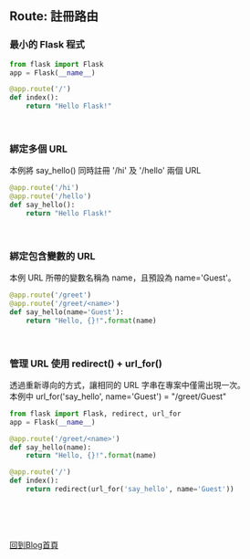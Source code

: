 ## Route: 註冊路由

### 最小的 Flask 程式
```python
from flask import Flask
app = Flask(__name__)

@app.route('/')
def index():
	return "Hello Flask!"
```

<br/>

### 綁定多個 URL
本例將 say_hello() 同時註冊 '/hi' 及 '/hello' 兩個 URL
```python
@app.route('/hi')
@app.route('/hello')
def say_hello():
	return "Hello Flask!"
```

<br/>

### 綁定包含變數的 URL
本例 URL 所帶的變數名稱為 name，且預設為 name='Guest'。
```python
@app.route('/greet')
@app.route('/greet/<name>')
def say_hello(name='Guest'):
	return "Hello, {}!".format(name)
```

<br/>

### 管理 URL 使用 redirect() + url_for() 
透過重新導向的方式，讓相同的 URL 字串在專案中僅需出現一次。  
本例中 url_for('say_hello', name='Guest') = "/greet/Guest"
```python
from flask import Flask, redirect, url_for
app = Flask(__name__)

@app.route('/greet/<name>')
def say_hello(name):
    return "Hello, {}!".format(name)

@app.route('/')
def index():
	return redirect(url_for('say_hello', name='Guest'))
```

<br/><br/><br/>

[回到Blog首頁](../index.md)

<br/>
